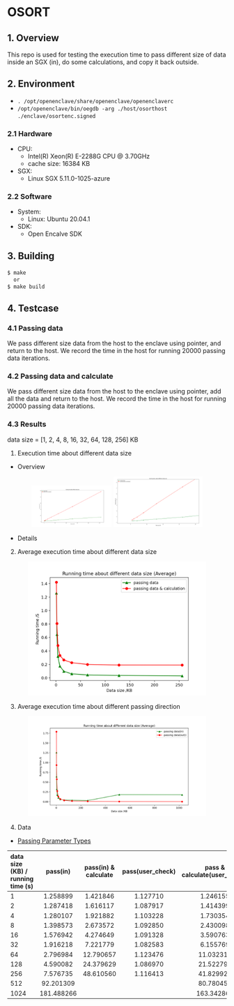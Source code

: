 # OSORT

## 1. Overview

This repo is used for testing the execution time to pass different size of data inside an SGX (in), do some calculations, and copy it back outside.

## 2. Environment

- `. /opt/openenclave/share/openenclave/openenclaverc`
- `/opt/openenclave/bin/oegdb -arg ./host/osorthost ./enclave/osortenc.signed `

### 2.1 Hardware

- CPU:
  - Intel(R) Xeon(R) E-2288G CPU @ 3.70GHz
  - cache size: 16384 KB
- SGX:
  - Linux SGX 5.11.0-1025-azure

### 2.2 Software

- System:
  - Linux: Ubuntu 20.04.1
- SDK:
  - Open Encalve SDK

## 3. Building

```
$ make
  or
$ make build
```

## 4. Testcase

### 4.1 Passing data

We pass different size data from the host to the enclave using pointer, and return to the host. We record the time in the host for running 20000 passing data iterations.

### 4.2 Passing data and calculate

We pass different size data from the host to the enclave using pointer, add all the data and return to the host. We record the time in the host for running 20000 passing data iterations.

### 4.3 Results

data size = [1, 2, 4, 8, 16, 32, 64, 128, 256] KB

1. Execution time about different data size

- Overview

<center class="half">
<img src='./pic/KB2.png' style="zoom: 18%">
<img src='./pic/KB1.png' style="zoom: 20%">
</center>

- Details

2. Average execution time about different data size
<center>
<img src='./pic/KB3.png' style="zoom: 40%">
</center>

3. Average execution time about different passing direction

<center>
<img src='./pic/KB4.png' style="zoom: 40%">
</center>

4. Data

- [Passing Parameter Types](https://github.com/intel/linux-sgx/blob/master/SampleCode/SampleEnclave/Enclave/Edger8rSyntax/Pointers.edl)

| data size (KB) / running time (s) |  pass(in)  | pass(in) & calculate | pass(user_check) | pass & calculate(user_check) | pass(out) |
| :-------------------------------- | :--------: | :------------------: | :--------------: | :--------------------------: | :-------: |
| 1                                 |  1.258899  |       1.421846       |     1.127710     |           1.246155           | 1.789539  |
| 2                                 |  1.287418  |       1.616117       |     1.087917     |           1.414399           | 1.869617  |
| 4                                 |  1.280107  |       1.921882       |     1.103228     |           1.730354           | 2.299129  |
| 8                                 |  1.398573  |       2.673572       |     1.092850     |           2.430098           | 2.174802  |
| 16                                |  1.576942  |       4.274649       |     1.091328     |           3.590763           | 2.160760  |
| 32                                |  1.916218  |       7.221779       |     1.082583     |           6.155769           | 2.222035  |
| 64                                |  2.796984  |      12.790657       |     1.123476     |          11.032313           | 2.178012  |
| 128                               |  4.590082  |      24.379629       |     1.086970     |          21.522796           | 2.200557  |
| 256                               |  7.576735  |      48.610560       |     1.116413     |          41.829929           | 2.347312  |
| 512                               | 92.201309  |                      |                  |          80.780458           | 2.443506  |
| 1024                              | 181.488266 |                      |                  |          163.342863          | 2.355674  |
